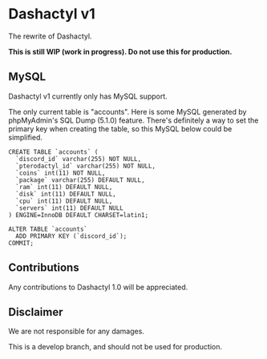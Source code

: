 # Dashactyl v1

The rewrite of Dashactyl.

**This is still WIP (work in progress). Do not use this for production.**

## MySQL

Dashactyl v1 currently only has MySQL support.

The only current table is "accounts". Here is some MySQL generated by phpMyAdmin's SQL Dump (5.1.0) feature. There's definitely a way to set the primary key when creating the table, so this MySQL below could be simplified.

```
CREATE TABLE `accounts` (
  `discord_id` varchar(255) NOT NULL,
  `pterodactyl_id` varchar(255) NOT NULL,
  `coins` int(11) NOT NULL,
  `package` varchar(255) DEFAULT NULL,
  `ram` int(11) DEFAULT NULL,
  `disk` int(11) DEFAULT NULL,
  `cpu` int(11) DEFAULT NULL,
  `servers` int(11) DEFAULT NULL
) ENGINE=InnoDB DEFAULT CHARSET=latin1;

ALTER TABLE `accounts`
  ADD PRIMARY KEY (`discord_id`);
COMMIT;
```

## Contributions

Any contributions to Dashactyl 1.0 will be appreciated.

## Disclaimer

We are not responsible for any damages.

This is a develop branch, and should not be used for production.